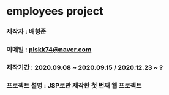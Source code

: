 # employees project

### 제작자 : 배형준
### 이메일 : piskk74@naver.com
### 제작기간 : 2020.09.08 ~ 2020.09.15 / 2020.12.23 ~ ?
### 프로젝트 설명 : JSP로만 제작한 첫 번째 웹 프로젝트
